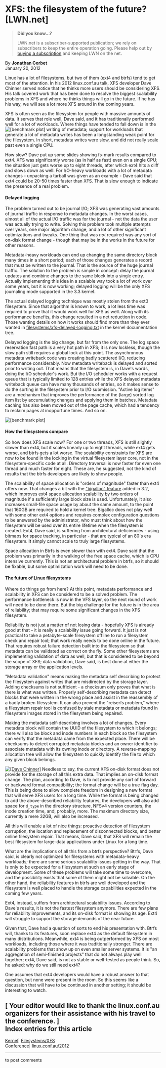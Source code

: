 # XFS: the filesystem of the future? [LWN.net]

> **Did you know...?**
> 
> LWN.net is a subscriber-supported publication; we rely on subscribers to keep the entire operation going. Please help out by [buying a subscription](/Promo/nst-nag4/subscribe) and keeping LWN on the net. 

By **Jonathan Corbet**  
January 20, 2012 

Linux has a lot of filesystems, but two of them (ext4 and btrfs) tend to get most of the attention. In his 2012 linux.conf.au talk, XFS developer Dave Chinner served notice that he thinks more users should be considering XFS. His talk covered work that has been done to resolve the biggest scalability problems in XFS and where he thinks things will go in the future. If he has his way, we will see a lot more XFS around in the coming years. 

XFS is often seen as the filesystem for people with massive amounts of data. It serves that role well, Dave said, and it has traditionally performed well for a lot of workloads. Where things have tended to fall down is in the ![\[benchmark plot\]](https://static.lwn.net/images/conf/2012/lca/xfs-before.png) writing of metadata; support for workloads that generate a lot of metadata writes has been a longstanding weak point for the filesystem. In short, metadata writes were slow, and did not really scale past even a single CPU. 

How slow? Dave put up some slides showing fs-mark results compared to ext4. XFS was significantly worse (as in half as fast) even on a single CPU; the situation just gets worse up to eight threads, after which ext4 hits a cliff and slows down as well. For I/O-heavy workloads with a lot of metadata changes - unpacking a tarball was given as an example - Dave said that ext4 could be 20-50 times faster than XFS. That is slow enough to indicate the presence of a real problem. 

#### Delayed logging

The problem turned out to be journal I/O; XFS was generating vast amounts of journal traffic in response to metadata changes. In the worst cases, almost all of the actual I/O traffic was for the journal - not the data the user was actually trying to write. Solving this problem took multiple attempts over years, one major algorithm change, and a lot of other significant optimizations and tweaks. One thing that was _not_ required was any sort of on-disk format change - though that may be in the works in the future for other reasons. 

Metadata-heavy workloads can end up changing the same directory block many times in a short period; each of those changes generates a record that must be written to the journal. That is the source of the huge journal traffic. The solution to the problem is simple in concept: delay the journal updates and combine changes to the same block into a single entry. Actually implementing this idea in a scalable way took a lot of work over some years, but it is now working; delayed logging will be the only XFS journaling mode supported in the 3.3 kernel. 

The actual delayed logging technique was mostly stolen from the ext3 filesystem. Since that algorithm is known to work, a lot less time was required to prove that it would work well for XFS as well. Along with its performance benefits, this change resulted in a net reduction in code. Those wanting details on how it works should find more than they ever wanted in [filesystems/xfs-delayed-logging.txt](/Articles/476267/) in the kernel documentation tree. 

Delayed logging is the big change, but far from the only one. The log space reservation fast path is a very hot path in XFS; it is now lockless, though the slow path still requires a global lock at this point. The asynchronous metadata writeback code was creating badly scattered I/O, reducing performance considerably. Now metadata writeback is delayed and sorted prior to writing out. That means that the filesystem is, in Dave's words, doing the I/O scheduler's work. But the I/O scheduler works with a request queue that is typically limited to 128 entries while the XFS delayed metadata writeback queue can have many thousands of entries, so it makes sense to do the sorting in the filesystem prior to I/O submission. "Active log items" are a mechanism that improves the performance of the (large) sorted log item list by accumulating changes and applying them in batches. Metadata caching has also been moved out of the page cache, which had a tendency to reclaim pages at inopportune times. And so on. 

![\[benchmark plot\]](https://static.lwn.net/images/conf/2012/lca/xfs-after.png)

#### How the filesystems compare

So how does XFS scale now? For one or two threads, XFS is still slightly slower than ext4, but it scales linearly up to eight threads, while ext4 gets worse, and btrfs gets a lot worse. The scalability constraints for XFS are now to be found in the locking in the virtual filesystem layer core, not in the filesystem-specific code at all. Directory traversal is now faster for even one thread and much faster for eight. These are, he suggested, not the kind of results that the btrfs developers are likely to show people. 

The scalability of space allocation is "orders of magnitude" faster than ext4 offers now. That changes a bit with the ["bigalloc" feature](/Articles/469805/) added in 3.2, which improves ext4 space allocation scalability by two orders of magnitude if a sufficiently large block size is used. Unfortunately, it also increases small-file space usage by about the same amount, to the point that 160GB are required to hold a kernel tree. Bigalloc does not play well with some other ext4 options and requires complex configuration questions to be answered by the administrator, who must think about how the filesystem will be used over its entire lifetime when the filesystem is created. Ext4, Dave said, is suffering from architectural deficiencies - using bitmaps for space tracking, in particular - that are typical of an 80's era filesystem. It simply cannot scale to truly large filesystems. 

Space allocation in Btrfs is even slower than with ext4. Dave said that the problem was primarily in the walking of the free space cache, which is CPU intensive currently. This is not an architectural problem in btrfs, so it should be fixable, but some optimization work will need to be done. 

#### The future of Linux filesystems

Where do things go from here? At this point, metadata performance and scalability in XFS can be considered to be a solved problem. The performance bottleneck is now in the VFS layer, so the next round of work will need to be done there. But the big challenge for the future is in the area of reliability; that may require some significant changes in the XFS filesystem. 

Reliability is not just a matter of not losing data - hopefully XFS is already good at that - it is really a scalability issue going forward. It just is not practical to take a petabyte-scale filesystem offline to run a filesystem check and repair tool; that work really needs to be done online in the future. That requires robust failure detection built into the filesystem so that metadata can be validated as correct on the fly. Some other filesystems are implementing validation of data as well, but that is considered to be beyond the scope of XFS; data validation, Dave said, is best done at either the storage array or the application levels. 

"Metadata validation" means making the metadata self describing to protect the filesystem against writes that are misdirected by the storage layer. Adding checksums is not sufficient - a checksum only proves that what is there is what was written. Properly self-describing metadata can detect blocks that were written in the wrong place and assist in the reassembly of a badly broken filesystem. It can also prevent the "reiserfs problem," where a filesystem repair tool is confused by stale metadata or metadata found in filesystem images stored in the filesystem being repaired. 

Making the metadata self-describing involves a lot of changes. Every metadata block will contain the UUID of the filesystem to which it belongs; there will also be block and inode numbers in each block so the filesystem can verify that the metadata came from the expected place. There will be checksums to detect corrupted metadata blocks and an owner identifier to associate metadata with its owning inode or directory. A reverse-mapping allocation tree will allow the filesystem to quickly identify the file to which any given block belongs. 

[![\[Dave Chinner\]](https://static.lwn.net/images/conf/2012/lca/DaveChinner-sm.jpg)](/Articles/476296/) Needless to say, the current XFS on-disk format does not provide for the storage of all this extra data. That implies an on-disk format change. The plan, according to Dave, is to not provide any sort of forward or backward format compatibility; the format change will be a true flag day. This is being done to allow complete freedom in designing a new format that will serve XFS users for a long time. While the format is being changed to add the above-described reliability features, the developers will also add space for `d_type` in the directory structure, NFSv4 version counters, the inode creation time, and, probably, more. The maximum directory size, currently a mere 32GB, will also be increased. 

All this will enable a lot of nice things: proactive detection of filesystem corruption, the location and replacement of disconnected blocks, and better online filesystem repair. That means, Dave said, that XFS will remain the best filesystem for large-data applications under Linux for a long time. 

What are the implications of all this from a btrfs perspective? Btrfs, Dave said, is clearly not optimized for filesystems with metadata-heavy workloads; there are some serious scalability issues getting in the way. That is only to be expected for a filesystem at such an early stage of development. Some of these problems will take some time to overcome, and the possibility exists that some of them might not be solvable. On the other hand, the reliability features in btrfs are well developed and the filesystem is well placed to handle the storage capabilities expected in the coming few years. 

Ext4, instead, suffers from architectural scalability issues. According to Dave's results, it is not the fastest filesystem anymore. There are few plans for reliability improvements, and its on-disk format is showing its age. Ext4 will struggle to support the storage demands of the near future. 

Given that, Dave had a question of sorts to end his presentation with. Btrfs will, thanks to its features, soon replace ext4 as the default filesystem in many distributions. Meanwhile, ext4 is being outperformed by XFS on most workloads, including those where it was traditionally stronger. There are scalability problems that show up on even smaller server systems. It is "an aggregation of semi-finished projects" that do not always play well together; ext4, Dave said, is not as stable or well-tested as people think. So, he asked: why do we still need ext4? 

One assumes that ext4 developers would have a robust answer to that question, but none were present in the room. So this seems like a discussion that will have to be continued in another setting; it should be interesting to watch. 

[ Your editor would like to thank the linux.conf.au organizers for their assistance with his travel to the conference. ]  
Index entries for this article  
---  
[Kernel](/Kernel/Index)| [Filesystems/XFS](/Kernel/Index#Filesystems-XFS)  
[Conference](/Archives/ConferenceIndex/)| [linux.conf.au/2012](/Archives/ConferenceIndex/#linux.conf.au-2012)  
  


* * *

to post comments 
